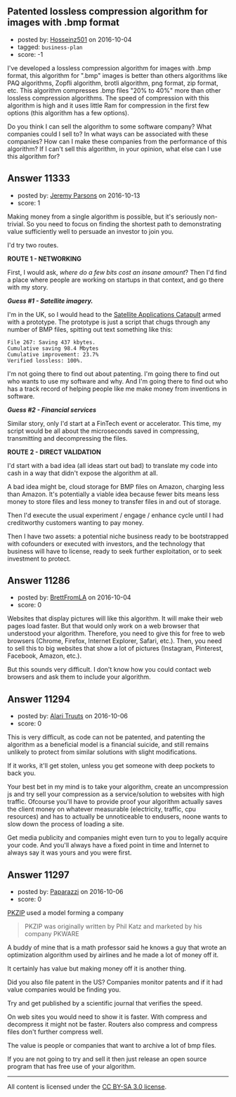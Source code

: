## Patented lossless compression algorithm for images with .bmp format

- posted by: [Hosseinz501](https://stackexchange.com/users/9322918/hosseinz501) on 2016-10-04
- tagged: `business-plan`
- score: -1

<p>I've developed a lossless compression algorithm for images with .bmp format, this algorithm for ".bmp" images is better than others algorithms like PAQ algorithms, Zopfli algorithm, brotli algorithm, png format, zip format, etc. This algorithm compresses .bmp files "20% to 40%" more than other lossless compression algorithms. The speed of compression with this algorithm is high and it uses little Ram for compression in the first few options (this algorithm has a few options).</p>

<p>Do you think I can sell the algorithm to some software company? What companies could I sell to? In what ways can be associated with these companies? How can I make these companies from the performance of this algorithm? If I can't sell this algorithm, in your opinion, what else can I use this algorithm for?</p>



## Answer 11333

- posted by: [Jeremy Parsons](https://stackexchange.com/users/497810/jeremy-parsons) on 2016-10-13
- score: 1

<p>Making money from a single algorithm is possible, but it's seriously non-trivial. So you need to focus on finding the shortest path to demonstrating value sufficiently well to persuade an investor to join you.</p>

<p>I'd try two routes.</p>

<p><strong>ROUTE 1 - NETWORKING</strong></p>

<p>First, I would ask, <em>where do a few bits cost an insane amount</em>? Then I'd find a place where people are working on startups in that context, and go there with my story.</p>

<p><strong><em>Guess #1 - Satellite imagery.</em></strong> </p>

<p>I'm in the UK, so I would head to the <a href="http://sa.catapult.org.uk" rel="nofollow">Satellite Applications Catapult</a> armed with a prototype. The prototype is just a script that chugs through any number of BMP files, spitting out text something like this:</p>

<pre><code>File 267: Saving 437 kbytes.
Cumulative saving 98.4 Mbytes 
Cumulative improvement: 23.7%
Verified lossless: 100%.
</code></pre>

<p>I'm not going there to find out about patenting. I'm going there to find out who wants to use my software and why. And I'm going there to find out who has a track record of helping people like me make money from inventions in software.</p>

<p><strong><em>Guess #2 - Financial services</em></strong></p>

<p>Similar story, only I'd start at a FinTech event or accelerator. This time, my script would be all about the microseconds saved in compressing, transmitting and decompressing the files.</p>

<p><strong>ROUTE 2 - DIRECT VALIDATION</strong></p>

<p>I'd start with a bad idea (all ideas start out bad) to translate my code into cash in a way that didn't expose the algorithm at all.</p>

<p>A bad idea might be, cloud storage for BMP files on Amazon, charging less than Amazon. It's potentially a viable idea because fewer bits means less money to store files and less money to transfer files in and out of storage.</p>

<p>Then I'd execute the usual experiment / engage / enhance cycle until I had creditworthy customers wanting to pay money.</p>

<p>Then I have two assets: a potential niche business ready to be bootstrapped with cofounders or executed with investors, and the technology that business will have to license, ready to seek further exploitation, or to seek investment to protect.</p>



## Answer 11286

- posted by: [BrettFromLA](https://stackexchange.com/users/2813127/brettfromla) on 2016-10-04
- score: 0

<p>Websites that display pictures will like this algorithm. It will make their web pages load faster. But that would only work on a web browser that understood your algorithm. Therefore, you need to give this for free to web browsers (Chrome, Firefox, Internet Explorer, Safari, etc.). Then, you need to sell this to big websites that show a lot of pictures (Instagram, Pinterest, Facebook, Amazon, etc.).</p>

<p>But this sounds very difficult. I don't know how you could contact web browsers and ask them to include your algorithm.</p>



## Answer 11294

- posted by: [Alari Truuts](https://stackexchange.com/users/5357302/alari-truuts) on 2016-10-06
- score: 0

<p>This is very difficult, as code can not be patented, and patenting the algorithm as a beneficial model is a financial suicide, and still remains unlikely to protect from similar solutions with slight modifications.</p>

<p>If it works, it'll get stolen, unless you get someone with deep pockets to back you.</p>

<p>Your best bet in my mind is to take your algorithm, create an uncompression js and try sell your compression as a service/solution to websites with high traffic. Ofcourse you'll have to provide proof your algorithm actually saves the client money on whatever measurable (electricity, traffic, cpu resources) and has to actually be unnoticeable to endusers, noone wants to slow down the process of loading a site.</p>

<p>Get media publicity and companies might even turn to you to legally acquire your code. And you'll always have a fixed point in time and Internet to always say it was yours and you were first.</p>



## Answer 11297

- posted by: [Paparazzi](https://stackexchange.com/users/300272/paparazzi) on 2016-10-06
- score: 0

<p><a href="https://en.wikipedia.org/wiki/PKZIP" rel="nofollow">PKZIP</a>  used a model forming a company   </p>

<blockquote>
  <p>PKZIP was originally written by Phil Katz and marketed by his company
  PKWARE</p>
</blockquote>

<p>A buddy of mine that is a math professor said he knows a guy that wrote an optimization algorithm used by airlines and he made a lot of money off it.  </p>

<p>It certainly has value but making money off it is another thing.  </p>

<p>Did you also file patent in the US?  Companies monitor patents and if it had value companies would be finding you.</p>

<p>Try and get published by a scientific journal that verifies the speed.</p>

<p>On web sites you would need to show it is faster.  With compress and decompress it might not be faster. Routers also compress and compress files don't further compress well.</p>

<p>The value is people or companies that want to archive a lot of bmp files.  </p>

<p>If you are not going to try and sell it then just release an open source program that has free use of your algorithm.</p>




---

All content is licensed under the [CC BY-SA 3.0 license](https://creativecommons.org/licenses/by-sa/3.0/).
